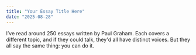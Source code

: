 ```yaml
---
title: "Your Essay Title Here"
date: "2025-08-28"
---
```


I’ve read around 250 essays written by Paul Graham. Each covers a different topic, and if they could talk, they'd all have distinct voices. But they all say the same thing: you can do it.